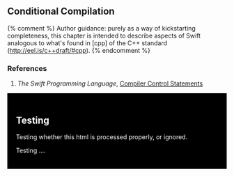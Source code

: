 ---
---

## Conditional Compilation

{% comment %}
Author guidance: purely as a way of kickstarting completeness, this chapter
is intended to describe aspects of Swift analogous to what's found in 
[cpp] of the C++ standard (http://eel.is/c++draft/#cpp).
{% endcomment %}

### References

1. *The Swift Programming Language*, [Compiler Control Statements](https://docs.swift.org/swift-book/ReferenceManual/Statements.html#ID538)

<div style="background-color:black;color:white;padding:20px;">
  <h2>Testing</h2>
  <p>Testing whether this html is processed properly, or ignored.</p>
  <p>Testing ....</p>
</div> 
